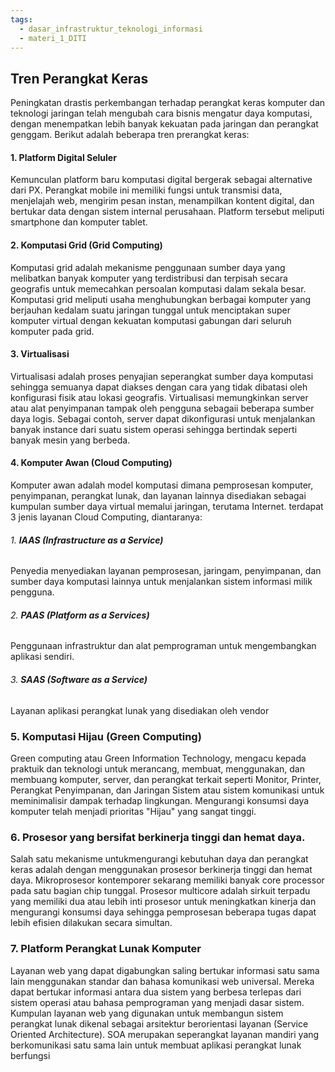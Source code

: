 ```yaml
---
tags:
  - dasar_infrastruktur_teknologi_informasi
  - materi_1_DITI
---
```

## Tren Perangkat Keras

Peningkatan drastis perkembangan terhadap perangkat keras komputer dan teknologi jaringan telah mengubah cara bisnis mengatur daya komputasi, dengan menempatkan lebih banyak kekuatan pada jaringan dan perangkat genggam. Berikut adalah beberapa tren prerangkat keras:

#### 1. Platform Digital Seluler
   Kemunculan platform baru komputasi digital bergerak sebagai alternative dari PX. Perangkat mobile ini memiliki fungsi untuk transmisi data, menjelajah web, mengirim pesan instan, menampilkan kontent digital, dan bertukar data dengan sistem internal perusahaan. Platform tersebut meliputi smartphone dan komputer tablet.
   
#### 2. Komputasi Grid (Grid Computing)
   Komputasi grid adalah mekanisme penggunaan sumber daya yang melibatkan banyak komputer yang terdistribusi dan terpisah secara geografis untuk memecahkan persoalan komputasi dalam sekala besar. Komputasi grid meliputi usaha menghubungkan berbagai komputer yang berjauhan kedalam suatu jaringan tunggal untuk menciptakan super komputer virtual dengan kekuatan komputasi gabungan dari seluruh komputer pada grid.
   
#### 3. Virtualisasi
   Virtualisasi adalah proses penyajian seperangkat sumber daya komputasi sehingga semuanya dapat diakses dengan cara yang tidak dibatasi oleh konfigurasi fisik atau lokasi geografis. Virtualisasi memungkinkan server atau alat penyimpanan tampak oleh pengguna sebagaii beberapa sumber daya logis. Sebagai contoh, server dapat dikonfigurasi untuk menjalankan banyak instance dari suatu sistem operasi sehingga bertindak seperti banyak mesin yang berbeda.
   
#### 4. Komputer Awan (Cloud Computing)
   Komputer awan adalah model komputasi dimana pemprosesan komputer, penyimpanan, perangkat lunak, dan layanan lainnya disediakan sebagai kumpulan sumber daya virtual memalui jaringan, terutama Internet. terdapat 3 jenis layanan Cloud Computing, diantaranya:
   
###### 1. **IAAS (Infrastructure as a Service)**
   Penyedia menyediakan layanan pemprosesan, jaringam, penyimpanan, dan sumber daya komputasi lainnya untuk menjalankan sistem informasi milik pengguna.
###### 2. **PAAS (Platform as a Services)**
   Penggunaan infrastruktur dan alat pemprograman untuk mengembangkan aplikasi sendiri.
###### 3. **SAAS (Software as a Service)**
   Layanan aplikasi perangkat lunak yang disediakan oleh vendor
   
   
### 5. Komputasi Hijau (Green Computing)
   Green computing atau Green Information Technology, mengacu kepada praktuik dan teknologi untuk merancang, membuat, menggunakan, dan membuang komputer, server, dan perangkat terkait seperti Monitor, Printer, Perangkat Penyimpanan, dan Jaringan Sistem atau sistem komunikasi untuk meminimalisir dampak terhadap lingkungan. Mengurangi konsumsi daya komputer telah menjadi prioritas "Hijau" yang sangat tinggi.
   
### 6. Prosesor yang bersifat berkinerja tinggi dan hemat daya. 
   Salah satu mekanisme untukmengurangi kebutuhan daya dan perangkat keras adalah dengan menggunakan prosesor berkinerja tinggi dan hemat daya. Mikroprosesor kontemporer sekarang memiliki banyak core processor pada satu bagian chip tunggal. Prosesor multicore adalah sirkuit terpadu yang memiliki dua atau lebih inti prosesor untuk meningkatkan kinerja dan mengurangi konsumsi daya sehingga pemprosesan beberapa tugas dapat lebih efisien dilakukan secara simultan.
   
### 7. Platform Perangkat Lunak Komputer
   Layanan web yang dapat digabungkan saling bertukar informasi satu sama lain menggunakan standar dan bahasa komunikasi web universal. Mereka dapat bertukar informasi antara dua sistem yang berbesa terlepas dari sistem operasi atau bahasa pemprograman yang menjadi dasar sistem. Kumpulan layanan web yang digunakan untuk membangun sistem perangkat lunak dikenal sebagai arsitektur berorientasi layanan (Service Oriented Architecture). SOA merupakan seperangkat layanan mandiri yang berkomunikasi satu sama lain untuk membuat aplikasi perangkat lunak berfungsi 